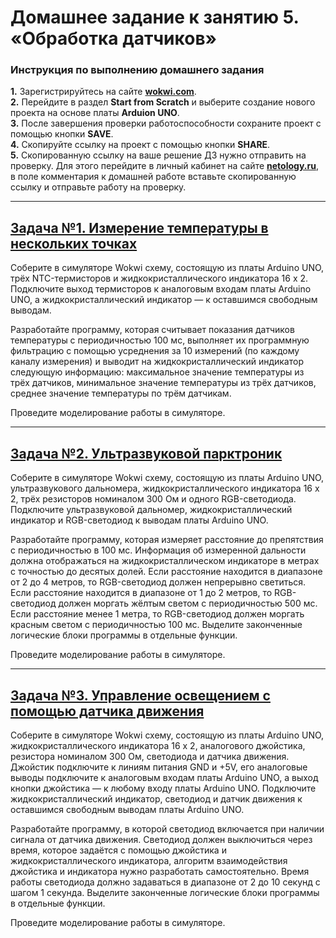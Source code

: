 # Домашнее задание к занятию 5. «‎Обработка датчиков»
### Инструкция по выполнению домашнего задания
**1.** Зарегистрируйтесь на сайте **[wokwi.com](https://wokwi.com/)**.<br>
**2.** Перейдите в раздел **Start from Scratch** и выберите создание нового проекта на основе платы **Arduion UNO**.<br>
**3.** После завершения проверки работоспособности сохраните проект с помощью кнопки **SAVE**.<br>
**4.** Скопируйте ссылку на проект с помощью кнопки **SHARE**.<br>
**5.** Скопированную ссылку на ваше решение ДЗ нужно отправить на проверку. Для этого перейдите в личный кабинет на сайте **[netology.ru](https://netology.ru/)**, в поле комментария к домашней работе вставьте скопированную ссылку и отправьте работу на проверку.

------------

## [Задача №1. Измерение температуры в нескольких точках](Temp_sensor)

Соберите в симуляторе Wokwi схему, состоящую из платы Arduino UNO, трёх NTC-термисторов и жидкокристаллического индикатора 16 х 2. Подключите выход термисторов к аналоговым входам платы Arduino UNO, а жидкокристаллический индикатор — к оставшимся свободным выводам.<br>

Разработайте программу, которая считывает показания датчиков температуры с периодичностью 100 мс, выполняет их программную фильтрацию с помощью усреднения за 10 измерений (по каждому каналу измерения) и выводит на жидкокристаллический индикатор следующую информацию: максимальное значение температуры из трёх датчиков, минимальное значение температуры из трёх датчиков, среднее значение температуры по трём датчикам.<br>

Проведите моделирование работы в симуляторе.<br>

------------

## [Задача №2. Ультразвуковой парктроник](Parktronic)

Соберите в симуляторе Wokwi схему, состоящую из платы Arduino UNO, ультразвукового дальномера, жидкокристаллического индикатора 16 х 2, трёх резисторов номиналом 300 Ом и одного RGB-светодиода. Подключите ультразвуковой дальномер, жидкокристаллический индикатор и RGB-светодиод к выводам платы Arduino UNO.<br>

Разработайте программу, которая измеряет расстояние до препятствия с периодичностью в 100 мс. Информация об измеренной дальности должна отображаться на жидкокристаллическом индикаторе в метрах с точностью до десятых долей. Если расстояние находится в диапазоне от 2 до 4 метров, то RGB-светодиод должен непрерывно светиться. Если расстояние находится в диапазоне от 1 до 2 метров, то RGB-светодиод должен моргать жёлтым светом с периодичностью 500 мс. Если расстояние менее 1 метра, то RGB-светодиод должен моргать красным светом с периодичностью 100 мс. Выделите законченные логические блоки программы в отдельные функции.<br>

Проведите моделирование работы в симуляторе.<br>

------------

## [Задача №3. Управление освещением с помощью датчика движения](Motion_sensor)

Соберите в симуляторе Wokwi схему, состоящую из платы Arduino UNO, жидкокристаллического индикатора 16 х 2, аналогового джойстика, резистора номиналом 300 Ом, светодиода и датчика движения. Джойстик подключите к линиям питания GND и +5V, его аналоговые выводы подключите к аналоговым входам платы Arduino UNO, а выход кнопки джойстика — к любому входу платы Arduino UNO. Подключите жидкокристаллический индикатор, светодиод и датчик движения к оставшимся свободным выводам платы Arduino UNO.<br>

Разработайте программу, в которой светодиод включается при наличии сигнала от датчика движения. Светодиод должен выключиться через время, которое задаётся с помощью джойстика и жидкокристаллического индикатора, алгоритм взаимодействия джойстика и индикатора нужно разработать самостоятельно. Время работы светодиода должно задаваться в диапазоне от 2 до 10 секунд с шагом 1 секунда. Выделите законченные логические блоки программы в отдельные функции.<br>

Проведите моделирование работы в симуляторе.<br>

